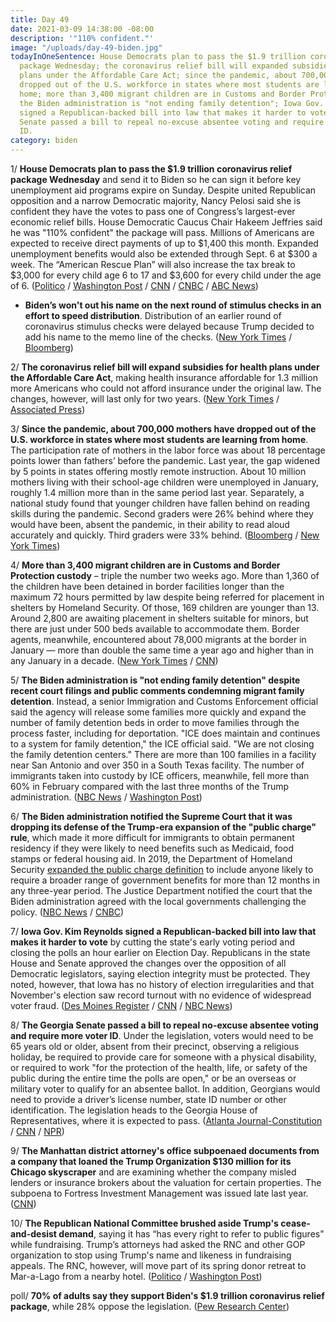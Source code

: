 ```yaml
---
title: Day 49
date: 2021-03-09 14:38:00 -08:00
description: '"110% confident."'
image: "/uploads/day-49-biden.jpg"
todayInOneSentence: House Democrats plan to pass the $1.9 trillion coronavirus relief
  package Wednesday; the coronavirus relief bill will expanded subsidies for health
  plans under the Affordable Care Act; since the pandemic, about 700,000 mothers have
  dropped out of the U.S. workforce in states where most students are learning from
  home; more than 3,400 migrant children are in Customs and Border Protection custody;
  the Biden administration is "not ending family detention"; Iowa Gov. Kim Reynolds
  signed a Republican-backed bill into law that makes it harder to vote; and the Georgia
  Senate passed a bill to repeal no-excuse absentee voting and require more voter
  ID.
category: biden
---
```


1/ **House Democrats plan to pass the $1.9 trillion coronavirus relief package Wednesday** and send it to Biden so he can sign it before key unemployment aid programs expire on Sunday. Despite united Republican opposition and a narrow Democratic majority, Nancy Pelosi said she is confident they have the votes to pass one of Congress’s largest-ever economic relief bills. House Democratic Caucus Chair Hakeem Jeffries said he was "110% confident" the package will pass. Millions of Americans are expected to receive direct payments of up to $1,400 this month. Expanded unemployment benefits would also be extended through Sept. 6 at $300 a week. The “American Rescue Plan” will also increase the tax break to $3,000 for every child age 6 to 17 and $3,600 for every child under the age of 6. ([Politico](https://www.politico.com/news/2021/03/09/covid-house-vote-preview-474405) / [Washington Post](https://www.washingtonpost.com/us-policy/2021/03/09/biden-stimulus-house-passage/) / [CNN](https://www.cnn.com/2021/03/09/politics/house-stimulus-latest/index.html) / [CNBC](https://www.cnbc.com/2021/03/09/covid-stimulus-update-house-plans-to-pass-relief-bill-wednesday.html) / [ABC News](https://abcnews.go.com/Business/wireStory/expect-payments-benefits-relief-package-76345978))

* **Biden’s won't out his name on the next round of stimulus checks in an effort to speed distribution**. Distribution of an earlier round of coronavirus stimulus checks were delayed because Trump decided to add his name to the memo line of the checks. ([New York Times](https://www.nytimes.com/2021/03/09/us/politics/biden-trump-stimulus-checks.html) / [Bloomberg](https://www.bloomberg.com/news/articles/2021-03-09/biden-s-name-will-be-left-off-stimulus-checks-to-speed-delivery?srnd=politics-vp&sref=MIBMEEoj))

2/ **The coronavirus relief bill will expand subsidies for health plans under the Affordable Care Act**, making health insurance affordable for 1.3 million more Americans who could not afford insurance under the original law. The changes, however, will last only for two years. ([New York Times](https://www.nytimes.com/2021/03/08/us/politics/obamacare-biden.html) / [Associated Press](https://apnews.com/article/donald-trump-health-care-reform-legislation-coronavirus-pandemic-medicaid-69773575cabcb7af79eadea3ecdb5c81))

3/ **Since the pandemic, about 700,000 mothers have dropped out of the U.S. workforce in states where most students are learning from home**. The participation rate of mothers in the labor force was about 18 percentage points lower than fathers’ before the pandemic. Last year, the gap widened by 5 points in states offering mostly remote instruction. About 10 million mothers living with their school-age children were unemployed in January, roughly 1.4 million more than in the same period last year. Separately, a national study found that younger children have fallen behind on reading skills during the pandemic. Second graders were 26% behind where they would have been, absent the pandemic, in their ability to read aloud accurately and quickly. Third graders were 33% behind. ([Bloomberg](https://www.bloomberg.com/news/articles/2021-03-09/moms-drop-out-of-work-most-in-states-where-kids-learn-from-home?sref=MIBMEEoj) / [New York Times](https://www.nytimes.com/live/2021/03/09/world/covid-19-coronavirus/a-new-study-finds-that-younger-students-have-fallen-behind-on-reading-skills))

4/ **More than 3,400 migrant children are in Customs and Border Protection custody** – triple the number two weeks ago. More than 1,360 of the children have been detained in border facilities longer than the maximum 72 hours permitted by law despite being referred for placement in shelters by Homeland Security. Of those, 169 children are younger than 13. Around 2,800 are awaiting placement in shelters suitable for minors, but there are just under 500 beds available to accommodate them. Border agents, meanwhile, encountered about 78,000 migrants at the border in January — more than double the same time a year ago and higher than in any January in a decade. ([New York Times](https://www.nytimes.com/2021/03/08/us/politics/immigration-mexico-border-biden.html) / [CNN](https://www.cnn.com/2021/03/09/politics/immigration-border-patrol-children/index.html))

5/ **The Biden administration is "not ending family detention" despite recent court filings and public comments condemning migrant family detention**. Instead, a senior Immigration and Customs Enforcement official said the agency will release some families more quickly and expand the number of family detention beds in order to move families through the process faster, including for deportation. "ICE does maintain and continues to a system for family detention," the ICE official said. "We are not closing the family detention centers." There are more than 100 families in a facility near San Antonio and over 350 in a South Texas facility. The number of immigrants taken into custody by ICE officers, meanwhile, fell more than 60% in February compared with the last three months of the Trump administration. ([NBC News](https://www.nbcnews.com/politics/immigration/despite-court-filings-public-rhetoric-official-says-biden-admin-not-n1260283) / [Washington Post](https://www.washingtonpost.com/national/ice-deportations-immigration-arrests/2021/03/09/af27b164-80fa-11eb-bb5a-ad9a91faa4ef_story.html))

6/ **The Biden administration notified the Supreme Court that it was dropping its defense of the Trump-era expansion of the "public charge" rule**, which made it more difficult for immigrants to obtain permanent residency if they were likely to need benefits such as Medicaid, food stamps or federal housing aid. In 2019, the Department of Homeland Security [expanded the public charge definition](https://whatthefuckjusthappenedtoday.com/2019/08/12/day-935/#1-the-trump-administration-made-it-h) to include anyone likely to require a broader range of government benefits for more than 12 months in any three-year period. The Justice Department notified the court that the Biden administration agreed with the local governments challenging the policy. ([NBC News](https://www.nbcnews.com/politics/supreme-court/biden-administration-ditches-trump-plan-limit-immigration-financially-dependent-n1260239) / [CNBC](https://www.cnbc.com/2021/03/09/biden-doj-stops-defending-trump-rule-that-limits-benefits-for-immigrants.html))

7/ **Iowa Gov. Kim Reynolds signed a Republican-backed bill into law that makes it harder to vote** by cutting the state's early voting period and closing the polls an hour earlier on Election Day. Republicans in the state House and Senate approved the changes over the opposition of all Democratic legislators, saying election integrity must be protected. They noted, however, that  Iowa has no history of election irregularities and that November's election saw record turnout with no evidence of widespread voter fraud. ([Des Moines Register](https://www.desmoinesregister.com/story/news/politics/2021/03/08/iowa-governor-kim-reynolds-signs-law-shortening-early-voting-closing-polls-earlier-election-day/6869317002/) / [CNN](https://www.cnn.com/2021/03/08/politics/kim-reynolds-voting-iowa/index.html) / [NBC News](https://www.nbcnews.com/politics/elections/iowa-governor-signs-republican-bill-restricting-voting-access-law-n1260063))

8/ **The Georgia Senate passed a bill to repeal no-excuse absentee voting and require more voter ID**. Under the legislation, voters would need to be 65 years old or older, absent from their precinct, observing a religious holiday, be required to provide care for someone with a physical disability, or required to work "for the protection of the health, life, or safety of the public during the entire time the polls are open," or be an overseas or military voter to qualify for an absentee ballot. In addition, Georgians would need to provide a driver’s license number, state ID number or other identification. The legislation heads to the Georgia House of Representatives, where it is expected to pass. ([Atlanta Journal-Constitution](https://www.ajc.com/politics/georgia-senate-votes-to-eliminate-no-excuse-absentee-voting/NGQOBV6XB5GGDCCNLTAJFQIDJI/) / [CNN](https://www.cnn.com/2021/03/08/politics/georgia-senate-no-excuse-absentee-voting/) / [NPR](https://www.npr.org/2021/03/09/974948010/georgia-elections-official-gabriel-sterling-responds-to-bills-that-make-voting-h))

9/ **The Manhattan district attorney's office subpoenaed documents from a company that loaned the Trump Organization $130 million for its Chicago skyscraper** and are examining whether the company misled lenders or insurance brokers about the valuation for certain properties. The subpoena to Fortress Investment Management was issued late last year. ([CNN](https://www.cnn.com/2021/03/08/politics/trump-chicago-subpoena/))

10/ **The Republican National Committee brushed aside Trump's cease-and-desist demand**, saying it has “has every right to refer to public figures" while fundraising. Trump’s attorneys had asked the RNC and other GOP organization to stop using Trump's name and likeness in fundraising appeals. The RNC, however, will move part of its spring donor retreat to Mar-a-Lago from a nearby hotel. ([Politico](https://www.politico.com/news/2021/03/08/rnc-trump-cease-and-desist-474412) / [Washington Post](https://www.washingtonpost.com/politics/trump-rnc-mar-a-lago/2021/03/08/0b693fce-8051-11eb-bb5a-ad9a91faa4ef_story.html))

poll/ **70% of adults say they support Biden's $1.9 trillion coronavirus relief package**, while 28% oppose the legislation.  ([Pew Research Center](https://www.pewresearch.org/politics/2021/03/09/broad-public-support-for-coronavirus-aid-package-just-a-third-say-it-spends-too-much/))